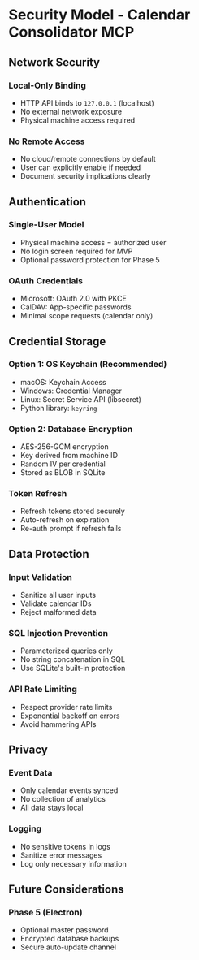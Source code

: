 # Security Model - Calendar Consolidator MCP

## Network Security

### Local-Only Binding
- HTTP API binds to `127.0.0.1` (localhost)
- No external network exposure
- Physical machine access required

### No Remote Access
- No cloud/remote connections by default
- User can explicitly enable if needed
- Document security implications clearly

## Authentication

### Single-User Model
- Physical machine access = authorized user
- No login screen required for MVP
- Optional password protection for Phase 5

### OAuth Credentials
- Microsoft: OAuth 2.0 with PKCE
- CalDAV: App-specific passwords
- Minimal scope requests (calendar only)

## Credential Storage

### Option 1: OS Keychain (Recommended)
- macOS: Keychain Access
- Windows: Credential Manager
- Linux: Secret Service API (libsecret)
- Python library: `keyring`

### Option 2: Database Encryption
- AES-256-GCM encryption
- Key derived from machine ID
- Random IV per credential
- Stored as BLOB in SQLite

### Token Refresh
- Refresh tokens stored securely
- Auto-refresh on expiration
- Re-auth prompt if refresh fails

## Data Protection

### Input Validation
- Sanitize all user inputs
- Validate calendar IDs
- Reject malformed data

### SQL Injection Prevention
- Parameterized queries only
- No string concatenation in SQL
- Use SQLite's built-in protection

### API Rate Limiting
- Respect provider rate limits
- Exponential backoff on errors
- Avoid hammering APIs

## Privacy

### Event Data
- Only calendar events synced
- No collection of analytics
- All data stays local

### Logging
- No sensitive tokens in logs
- Sanitize error messages
- Log only necessary information

## Future Considerations

### Phase 5 (Electron)
- Optional master password
- Encrypted database backups
- Secure auto-update channel
